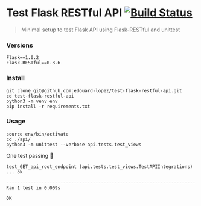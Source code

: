 # Test Flask RESTful API [![Build Status](https://travis-ci.org/edouard-lopez/test-flask-restful-api.svg?branch=master)](https://travis-ci.org/edouard-lopez/test-flask-restful-api)

> Minimal setup to test Flask API using Flask-RESTful and unittest

### Versions

    Flask==1.0.2
    Flask-RESTful==0.3.6


### Install

    git clone git@github.com:edouard-lopez/test-flask-restful-api.git
    cd test-flask-restful-api
    python3 -m venv env
    pip install -r requirements.txt

### Usage

    source env/bin/activate
    cd ./api/
    python3 -m unittest --verbose api.tests.test_views

One test passing :clap:

    test_GET_api_root_endpoint (api.tests.test_views.TestAPIIntegrations) ... ok

    ----------------------------------------------------------------------
    Ran 1 test in 0.009s

    OK